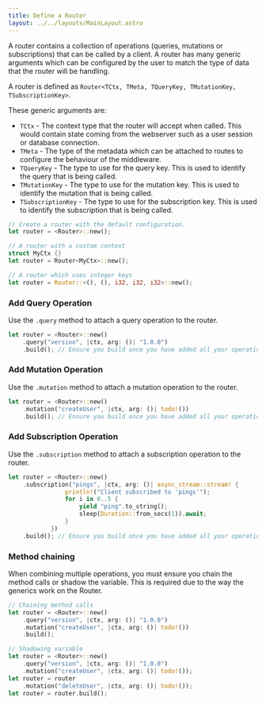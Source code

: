 ```yaml
---
title: Define a Router
layout: ../../layouts/MainLayout.astro
---
```


A router contains a collection of operations (queries, mutations or subscriptions) that can be called by a client. A router has many generic arguments which can be configured by the user to match the type of data that the router will be handling.

A router is defined as `Router<TCtx, TMeta, TQueryKey, TMutationKey, TSubscriptionKey>`.

These generic arguments are:
- `TCtx` - The context type that the router will accept when called. This would contain state coming from the webserver such as a user session or database connection.
- `TMeta` - The type of the metadata which can be attached to routes to configure the behaviour of the middleware.
- `TQueryKey` - The type to use for the query key. This is used to identify the query that is being called.
- `TMutationKey` - The type to use for the mutation key. This is used to identify the mutation that is being called.
- `TSubscriptionKey` - The type to use for the subscription key. This is used to identify the subscription that is being called.

```rust
// Create a router with the default configuration.
let router = <Router>::new();

// A router with a custom context
struct MyCtx {}
let router = Router<MyCtx>::new();

// A router which uses integer keys
let router = Router::<(), (), i32, i32, i32>::new();
```

### Add Query Operation

Use the `.query` method to attach a query operation to the router.

```rust
let router = <Router>::new()
    .query("version", |ctx, arg: ()| "1.0.0")
    .build(); // Ensure you build once you have added all your operations.
```

### Add Mutation Operation

Use the `.mutation` method to attach a mutation operation to the router.

```rust
let router = <Router>::new()
    .mutation("createUser", |ctx, arg: ()| todo!())
    .build(); // Ensure you build once you have added all your operations.
```

### Add Subscription Operation

Use the `.subscription` method to attach a subscription operation to the router.

```rust
let router = <Router>::new()
    .subscription("pings", |ctx, arg: ()| async_stream::stream! {
                println!("Client subscribed to 'pings'");
                for i in 0..5 {
                    yield "ping".to_string();
                    sleep(Duration::from_secs(1)).await;
                }
            })
    .build(); // Ensure you build once you have added all your operations.
```

### Method chaining

When combining multiple operations, you must ensure you chain the method calls or shadow the variable. This is required due to the way the generics work on the Router.

```rust
// Chaining method calls
let router = <Router>::new()
    .query("version", |ctx, arg: ()| "1.0.0")
    .mutation("createUser", |ctx, arg: ()| todo!())
    .build();

// Shadowing variable
let router = <Router>::new()
    .query("version", |ctx, arg: ()| "1.0.0")
    .mutation("createUser", |ctx, arg: ()| todo!());
let router = router
    .mutation("deleteUser", |ctx, arg: ()| todo!());
let router = router.build();
```

